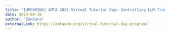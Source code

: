 ```yaml
---
title: "[UPCOMING] AMTA 2024 Virtual Tutorial Day: Controlling LLM Translations of Invariant Elements with RAG"
date: 2024-09-18
author: "ZanSara"
externalLink: https://amtaweb.org/virtual-tutorial-day-program/
---
```

